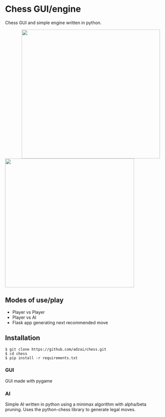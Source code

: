 # Chess GUI/engine

Chess GUI and simple engine written in python.


<img src="https://user-images.githubusercontent.com/39188731/97337861-13627700-1881-11eb-9eaa-ec8c56dff2f9.png" align="right" height="420" width="450">

<img src="https://user-images.githubusercontent.com/39188731/97337860-12314a00-1881-11eb-97b1-5ddaad9850a6.png" align="center" height="420" width="420">


## Modes of use/play
* Player vs Player
* Player vs AI
* Flask app generating next recommended move

## Installation
```
$ git clone https://github.com/adzai/chess.git
$ cd chess
$ pip install -r requirements.txt
```
### GUI
GUI made with pygame

### AI
Simple AI written in python using a minimax algorithm with alpha/beta pruning.
Uses the python-chess library to generate legal moves.
